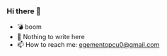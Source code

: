 ### Hi there 👋

- :bomb: boom
- :monocle_face: Nothing to write here
- 📫 How to reach me: egementopcu0@gmail.com
